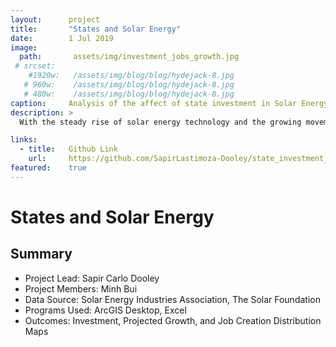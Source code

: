```yaml
---
layout:      project
title:       "States and Solar Energy"
date:        1 Jul 2019
image:
  path:       assets/img/investment_jobs_growth.jpg
 # srcset:
    #1920w:   /assets/img/blog/blog/hydejack-8.jpg
   # 960w:    /assets/img/blog/blog/hydejack-8.jpg
   # 480w:    /assets/img/blog/blog/hydejack-8.jpg
caption:     Analysis of the affect of state investment in Solar Energy.
description: >
  With the steady rise of solar energy technology and the growing movement towards finding alternatives to fossil fuels, it is easy to see the direction in which solar energy is heading. In the short time that solar energy has been available we have seen dramatic increases in solar energy output: not only commercial but residential as well. We have seen prices drop more than 30% and jobs created in multiple sectors. With the scientific community support, it is clear that the major obstacle to overcome is gaining the support of the general population; moreover, the support of state and federal government. It is our goal to show what current investment has brought the United States and what future investment may lead to.

links:
  - title:   Github Link
    url:     https://github.com/SapirLastimoza-Dooley/state_investment_solar
featured:    true
---
```

# States and Solar Energy

## Summary
* Project Lead: Sapir Carlo Dooley
* Project Members: Minh Bui
* Data Source: Solar Energy Industries Association, The Solar Foundation
* Programs Used: ArcGIS Desktop, Excel
* Outcomes: Investment, Projected Growth, and Job Creation Distribution Maps


